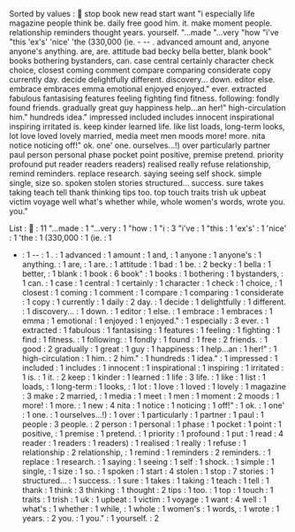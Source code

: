 Sorted by values :
 stop book new read start want "i especially life magazine people think be. daily free good him. it. make moment people. relationship reminders thought years. yourself. "...made "...very "how "i've "this 'ex's' 'nice' 'the (330,000 (ie. - -- . advanced amount and, anyone anyone's anything. are, are. attitude bad becky bella better, blank book" books bothering bystanders, can. case central certainly character check choice, closest coming comment compare comparing considerate copy currently day. decide delightfully different. discovery... down. editor else. embrace embraces emma emotional enjoyed enjoyed." ever. extracted fabulous fantasising features feeling fighting find fitness. following: fondly found friends. gradually great guy happiness help...an her!" high-circulation him." hundreds idea." impressed included includes innocent inspirational inspiring irritated is. keep kinder learned life. like list loads, long-term looks, lot love loved lovely married, media meet men moods more! more. nita notice noticing off!" ok. one' one. ourselves...!) over particularly partner paul person personal phase pocket point positive, premise pretend. priority profound put reader readers readers) realised really refuse relationship, remind reminders. replace research. saying seeing self shock. simple single, size so. spoken stolen stories structured... success. sure takes taking teach tell thank thinking tips too. top touch traits trish uk upbeat victim voyage well what's whether while, whole women's words, wrote you. you." 

List :
 : 11
"...made : 1
"...very : 1
"how : 1
"i : 3
"i've : 1
"this : 1
'ex's' : 1
'nice' : 1
'the : 1
(330,000 : 1
(ie. : 1
- : 1
-- : 1
. : 1
advanced : 1
amount : 1
and, : 1
anyone : 1
anyone's : 1
anything. : 1
are, : 1
are. : 1
attitude : 1
bad : 1
be. : 2
becky : 1
bella : 1
better, : 1
blank : 1
book : 6
book" : 1
books : 1
bothering : 1
bystanders, : 1
can. : 1
case : 1
central : 1
certainly : 1
character : 1
check : 1
choice, : 1
closest : 1
coming : 1
comment : 1
compare : 1
comparing : 1
considerate : 1
copy : 1
currently : 1
daily : 2
day. : 1
decide : 1
delightfully : 1
different. : 1
discovery... : 1
down. : 1
editor : 1
else. : 1
embrace : 1
embraces : 1
emma : 1
emotional : 1
enjoyed : 1
enjoyed." : 1
especially : 3
ever. : 1
extracted : 1
fabulous : 1
fantasising : 1
features : 1
feeling : 1
fighting : 1
find : 1
fitness. : 1
following: : 1
fondly : 1
found : 1
free : 2
friends. : 1
good : 2
gradually : 1
great : 1
guy : 1
happiness : 1
help...an : 1
her!" : 1
high-circulation : 1
him. : 2
him." : 1
hundreds : 1
idea." : 1
impressed : 1
included : 1
includes : 1
innocent : 1
inspirational : 1
inspiring : 1
irritated : 1
is. : 1
it. : 2
keep : 1
kinder : 1
learned : 1
life : 3
life. : 1
like : 1
list : 1
loads, : 1
long-term : 1
looks, : 1
lot : 1
love : 1
loved : 1
lovely : 1
magazine : 3
make : 2
married, : 1
media : 1
meet : 1
men : 1
moment : 2
moods : 1
more! : 1
more. : 1
new : 4
nita : 1
notice : 1
noticing : 1
off!" : 1
ok. : 1
one' : 1
one. : 1
ourselves...!) : 1
over : 1
particularly : 1
partner : 1
paul : 1
people : 3
people. : 2
person : 1
personal : 1
phase : 1
pocket : 1
point : 1
positive, : 1
premise : 1
pretend. : 1
priority : 1
profound : 1
put : 1
read : 4
reader : 1
readers : 1
readers) : 1
realised : 1
really : 1
refuse : 1
relationship : 2
relationship, : 1
remind : 1
reminders : 2
reminders. : 1
replace : 1
research. : 1
saying : 1
seeing : 1
self : 1
shock. : 1
simple : 1
single, : 1
size : 1
so. : 1
spoken : 1
start : 4
stolen : 1
stop : 7
stories : 1
structured... : 1
success. : 1
sure : 1
takes : 1
taking : 1
teach : 1
tell : 1
thank : 1
think : 3
thinking : 1
thought : 2
tips : 1
too. : 1
top : 1
touch : 1
traits : 1
trish : 1
uk : 1
upbeat : 1
victim : 1
voyage : 1
want : 4
well : 1
what's : 1
whether : 1
while, : 1
whole : 1
women's : 1
words, : 1
wrote : 1
years. : 2
you. : 1
you." : 1
yourself. : 2
